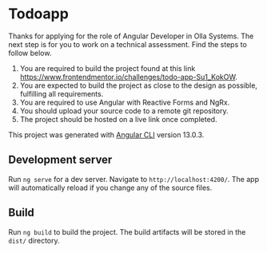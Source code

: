 # Todoapp

Thanks for applying for the role of Angular Developer in Olla Systems. The next step is for you to work on a technical assessment. Find the steps to follow below.

1. You are required to build the project found at this link https://www.frontendmentor.io/challenges/todo-app-Su1_KokOW.
2. You are expected to build the project as close to the design as possible, fulfilling all requirements.
3. You are required to use Angular with Reactive Forms and NgRx.
4. You should upload your source code to a remote git repository.
5. The project should be hosted on a live link once completed.



This project was generated with [Angular CLI](https://github.com/angular/angular-cli) version 13.0.3.

## Development server

Run `ng serve` for a dev server. Navigate to `http://localhost:4200/`. The app will automatically reload if you change any of the source files.

## Build

Run `ng build` to build the project. The build artifacts will be stored in the `dist/` directory.

